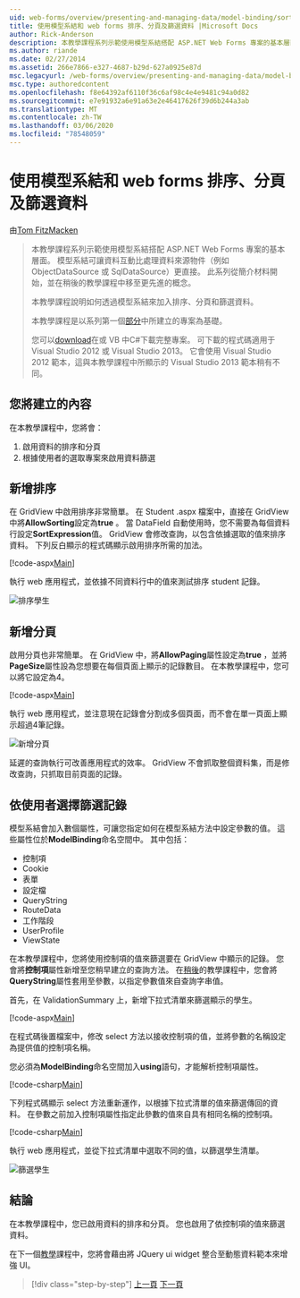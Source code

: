 ```yaml
---
uid: web-forms/overview/presenting-and-managing-data/model-binding/sorting-paging-and-filtering-data
title: 使用模型系結和 web forms 排序、分頁及篩選資料 |Microsoft Docs
author: Rick-Anderson
description: 本教學課程系列示範使用模型系結搭配 ASP.NET Web Forms 專案的基本層面。 模型系結讓資料互動更為直接-。
ms.author: riande
ms.date: 02/27/2014
ms.assetid: 266e7866-e327-4687-b29d-627a0925e87d
msc.legacyurl: /web-forms/overview/presenting-and-managing-data/model-binding/sorting-paging-and-filtering-data
msc.type: authoredcontent
ms.openlocfilehash: f8e64392af6110f36c6af98c4e4e9481c94a0d82
ms.sourcegitcommit: e7e91932a6e91a63e2e46417626f39d6b244a3ab
ms.translationtype: MT
ms.contentlocale: zh-TW
ms.lasthandoff: 03/06/2020
ms.locfileid: "78548059"
---
```

# <a name="sorting-paging-and-filtering-data-with-model-binding-and-web-forms"></a>使用模型系結和 web forms 排序、分頁及篩選資料

由[Tom FitzMacken](https://github.com/tfitzmac)

> 本教學課程系列示範使用模型系結搭配 ASP.NET Web Forms 專案的基本層面。 模型系結可讓資料互動比處理資料來源物件（例如 ObjectDataSource 或 SqlDataSource）更直接。 此系列從簡介材料開始，並在稍後的教學課程中移至更先進的概念。
> 
> 本教學課程說明如何透過模型系結來加入排序、分頁和篩選資料。
> 
> 本教學課程是以系列第一個[部分](retrieving-data.md)中所建立的專案為基礎。
> 
> 您可以[download](https://go.microsoft.com/fwlink/?LinkId=286116)在或 VB 中C#下載完整專案。 可下載的程式碼適用于 Visual Studio 2012 或 Visual Studio 2013。 它會使用 Visual Studio 2012 範本，這與本教學課程中所顯示的 Visual Studio 2013 範本稍有不同。

## <a name="what-youll-build"></a>您將建立的內容

在本教學課程中，您將會：

1. 啟用資料的排序和分頁
2. 根據使用者的選取專案來啟用資料篩選

## <a name="add-sorting"></a>新增排序

在 GridView 中啟用排序非常簡單。 在 Student .aspx 檔案中，直接在 GridView 中將**AllowSorting**設定為**true** 。 當 DataField 自動使用時，您不需要為每個資料行設定**SortExpression**值。 GridView 會修改查詢，以包含依據選取的值來排序資料。 下列反白顯示的程式碼顯示啟用排序所需的加法。

[!code-aspx[Main](sorting-paging-and-filtering-data/samples/sample1.aspx?highlight=5)]

執行 web 應用程式，並依據不同資料行中的值來測試排序 student 記錄。

![排序學生](sorting-paging-and-filtering-data/_static/image2.png)

## <a name="add-paging"></a>新增分頁

啟用分頁也非常簡單。 在 GridView 中，將**AllowPaging**屬性設定為**true** ，並將**PageSize**屬性設為您想要在每個頁面上顯示的記錄數目。 在本教學課程中，您可以將它設定為4。

[!code-aspx[Main](sorting-paging-and-filtering-data/samples/sample2.aspx?highlight=5)]

執行 web 應用程式，並注意現在記錄會分割成多個頁面，而不會在單一頁面上顯示超過4筆記錄。

![新增分頁](sorting-paging-and-filtering-data/_static/image4.png)

延遲的查詢執行可改善應用程式的效率。 GridView 不會抓取整個資料集，而是修改查詢，只抓取目前頁面的記錄。

## <a name="filter-records-by-user-selection"></a>依使用者選擇篩選記錄

模型系結會加入數個屬性，可讓您指定如何在模型系結方法中設定參數的值。 這些屬性位於**ModelBinding**命名空間中。 其中包括：

- 控制項
- Cookie
- 表單
- 設定檔
- QueryString
- RouteData
- 工作階段
- UserProfile
- ViewState

在本教學課程中，您將使用控制項的值來篩選要在 GridView 中顯示的記錄。 您會將**控制項**屬性新增至您稍早建立的查詢方法。 在[稍後](using-query-string-values-to-retrieve-data.md)的教學課程中，您會將**QueryString**屬性套用至參數，以指定參數值來自查詢字串值。

首先，在 ValidationSummary 上，新增下拉式清單來篩選顯示的學生。

[!code-aspx[Main](sorting-paging-and-filtering-data/samples/sample3.aspx?highlight=3-11)]

在程式碼後置檔案中，修改 select 方法以接收控制項的值，並將參數的名稱設定為提供值的控制項名稱。

您必須為**ModelBinding**命名空間加入**using**語句，才能解析控制項屬性。

[!code-csharp[Main](sorting-paging-and-filtering-data/samples/sample4.cs)]

下列程式碼顯示 select 方法重新運作，以根據下拉式清單的值來篩選傳回的資料。 在參數之前加入控制項屬性指定此參數的值來自具有相同名稱的控制項。

[!code-csharp[Main](sorting-paging-and-filtering-data/samples/sample5.cs)]

執行 web 應用程式，並從下拉式清單中選取不同的值，以篩選學生清單。

![篩選學生](sorting-paging-and-filtering-data/_static/image6.png)

## <a name="conclusion"></a>結論

在本教學課程中，您已啟用資料的排序和分頁。 您也啟用了依控制項的值來篩選資料。

在下一個[教學](integrating-jquery-ui.md)課程中，您將會藉由將 JQuery ui widget 整合至動態資料範本來增強 UI。

> [!div class="step-by-step"]
> [上一頁](updating-deleting-and-creating-data.md)
> [下一頁](integrating-jquery-ui.md)
